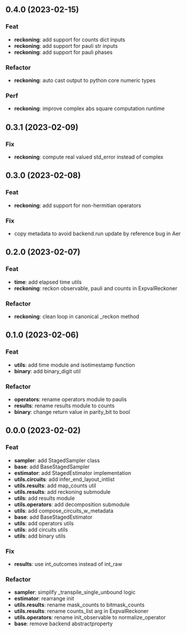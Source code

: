 ## 0.4.0 (2023-02-15)

### Feat

- **reckoning**: add support for counts dict inputs
- **reckoning**: add support for pauli str inputs
- **reckoning**: add support for pauli phases

### Refactor

- **reckoning**: auto cast output to python core numeric types

### Perf

- **reckoning**: improve complex abs square computation runtime

## 0.3.1 (2023-02-09)

### Fix

- **reckoning**: compute real valued std_error instead of complex

## 0.3.0 (2023-02-08)

### Feat

- **reckoning**: add support for non-hermitian operators

### Fix

- copy metadata to avoid backend.run update by reference bug in Aer

## 0.2.0 (2023-02-07)

### Feat

- **time**: add elapsed time utils
- **reckoning**: reckon observable, pauli and counts in ExpvalReckoner

### Refactor

- **reckoning**: clean loop in canonical _reckon method

## 0.1.0 (2023-02-06)

### Feat

- **utils**: add time module and isotimestamp function
- **binary**: add binary_digit util

### Refactor

- **operators**: rename operators module to paulis
- **results**: rename results module to counts
- **binary**: change return value in parity_bit to bool

## 0.0.0 (2023-02-02)

### Feat

- **sampler**: add StagedSampler class
- **base**: add BaseStagedSampler
- **estimator**: add StagedEstimator implementation
- **utils.circuits**: add infer_end_layout_intlist
- **utils.results**: add map_counts util
- **utils.results**: add reckoning submodule
- **utils**: add results module
- **utils.operators**: add decomposition submodule
- **utils**: add compose_circuits_w_metadata
- **base**: add BaseStagedEstimator
- **utils**: add operators utils
- **utils**: add circuits utils
- **utils**: add binary utils

### Fix

- **results**: use int_outcomes instead of int_raw

### Refactor

- **sampler**: simplify _transpile_single_unbound logic
- **estimator**: rearrange init
- **utils.results**: rename mask_counts to bitmask_counts
- **utils.results**: rename counts_list arg  in ExpvalReckoner
- **utils.operators**: rename init_observable to normalize_operator
- **base**: remove backend abstractproperty
